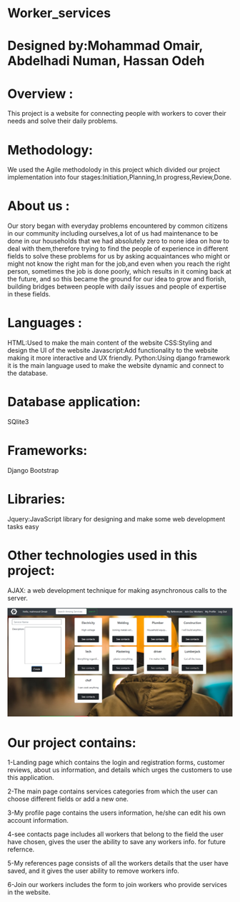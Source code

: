 # Worker_services

# Designed by:Mohammad Omair, Abdelhadi Numan, Hassan Odeh

# Overview :
This project is a website for connecting people with workers to cover their needs and solve their daily problems.

# Methodology:
We used the Agile methodolody in this project which divided our project implementation into four stages:Initiation,Planning,In progress,Review,Done.


# About us :

Our story began with everyday problems encountered by common citizens in our community including ourselves,a lot of us had maintenance to be done in our households that we had absolutely zero to none idea on how to deal with them,therefore trying to find the people of experience in different fields to solve these problems for us by asking acquaintances who might or might not know the right man for the job,and even when you reach the right person, sometimes the job is done poorly, which results in it coming back at the future, and so this became the ground for our idea to grow and florish, building bridges between people with daily issues and people of expertise in these fields.




# Languages :
HTML:Used to make the main content of the website
CSS:Styling and design the UI of the website
Javascript:Add functionality to the website making it more interactive and UX friendly.
Python:Using django framework it is the main language used to make the website dynamic and connect to the database.

# Database application:
SQlite3

# Frameworks:
Django
Bootstrap


# Libraries:
Jquery:JavaScript library for designing and make some web development tasks easy


# Other technologies used in this project:
AJAX: a web development technique for making asynchronous calls to the server.

![My Image](https://github.com/Shtaiwee1/Project_services2/blob/master/worker_service_project/github_pic.PNG)


# Our project contains:

1-Landing page which contains the login and registration forms, customer reviews, about us information, and details which urges the customers to use this application.

2-The main page contains services categories from which the user can choose different fields or add a new one.

3-My profile page contains the users information, he/she can edit his own account information.

4-see contacts page includes all workers that belong to the field the user have chosen, gives the user the ability to save any workers info. for future refernce.

5-My references page consists of all the workers details that the user have saved, and it gives the user ability to remove workers info.

6-Join our workers includes the form to join workers who provide services in the website.


